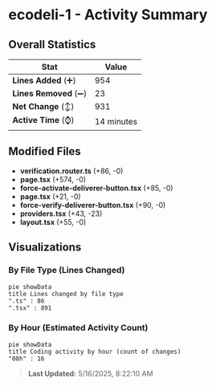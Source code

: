 # ecodeli-1 - Activity Summary 

## Overall Statistics

| Stat                   | Value                                                             |
| ---------------------- | ----------------------------------------------------------------- |
| **Lines Added** (➕)   | 954                                          |
| **Lines Removed** (➖) | 23                                        |
| **Net Change** (↕)    | 931                |
| **Active Time** (⌚)   | 14 minutes |


## Modified Files
- **verification.router.ts** (+86, -0)
- **page.tsx** (+574, -0)
- **force-activate-deliverer-button.tsx** (+85, -0)
- **page.tsx** (+21, -0)
- **force-verify-deliverer-button.tsx** (+90, -0)
- **providers.tsx** (+43, -23)
- **layout.tsx** (+55, -0)

## Visualizations

### By File Type (Lines Changed)

```mermaid
pie showData
title Lines changed by file type
".ts" : 86
".tsx" : 891
```

### By Hour (Estimated Activity Count)

```mermaid
pie showData
title Coding activity by hour (count of changes)
"08h" : 16
```


> **Last Updated:** 5/16/2025, 8:22:10 AM